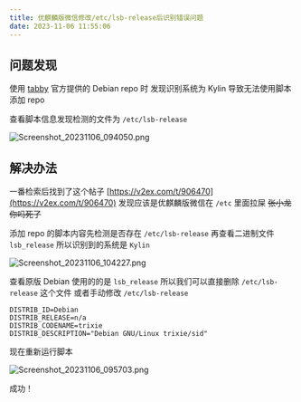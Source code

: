 ```yaml
---
title: 优麒麟版微信修改/etc/lsb-release后识别错误问题
date: 2023-11-06 11:55:06
---
```


## 问题发现

使用 [tabby](https://tabby.sh/) 官方提供的 Debian repo 时 发现识别系统为 Kylin 导致无法使用脚本添加 repo

查看脚本信息发现检测的文件为 `/etc/lsb-release` 

![Screenshot_20231106_094050.png](https://s2.loli.net/2023/11/06/jFpxWTIfl6gtmQ5.png)

## 解决办法

一番检索后找到了这个帖子 [https://v2ex.com/t/906470](https://v2ex.com/t/906470) 发现应该是优麒麟版微信在 `/etc` 里面拉屎 ~~张小龙你吗死了~~

添加 repo 的脚本内容先检测是否存在 `/etc/lsb-release` 再查看二进制文件 `lsb_release` 所以识别到的系统是 `Kylin`

![Screenshot_20231106_104227.png](https://s2.loli.net/2023/11/06/o4MYQ3CG6WXNzV5.png)

查看原版 Debian 使用的的是 `lsb_release` 所以我们可以直接删除 `/etc/lsb-release` 这个文件 或者手动修改 `/etc/lsb-release` 

``````
DISTRIB_ID=Debian
DISTRIB_RELEASE=n/a
DISTRIB_CODENAME=trixie
DISTRIB_DESCRIPTION="Debian GNU/Linux trixie/sid"
``````

现在重新运行脚本

![Screenshot_20231106_095703.png](https://s2.loli.net/2023/11/06/mW4Ol9uNDLJdtzn.png)

成功！
